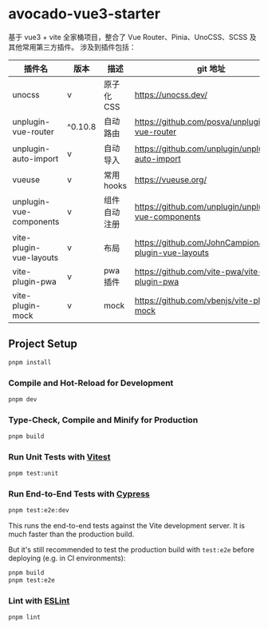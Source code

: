 # avocado-vue3-starter

基于 vue3 + vite 全家桶项目，整合了 Vue Router、Pinia、UnoCSS、SCSS 及其他常用第三方插件。 涉及到插件包括：

| 插件名                     | 版本      | 描述       | git 地址                                                   |
|-------------------------|---------|----------|----------------------------------------------------------|
| unocss                  | v       | 原子化 CSS  | https://unocss.dev/                                      |
| unplugin-vue-router     | ^0.10.8 | 自动路由     | https://github.com/posva/unplugin-vue-router             |
| unplugin-auto-import    | v       | 自动导入     | https://github.com/unplugin/unplugin-auto-import         |
| vueuse                  | v       | 常用 hooks | https://vueuse.org/                                      |
| unplugin-vue-components | v       | 组件自动注册   | https://github.com/unplugin/unplugin-vue-components      |
| vite-plugin-vue-layouts | v       | 布局       | https://github.com/JohnCampionJr/vite-plugin-vue-layouts |
| vite-plugin-pwa         | v       | pwa插件    | https://github.com/vite-pwa/vite-plugin-pwa              |
| vite-plugin-mock        | v       | mock     | https://github.com/vbenjs/vite-plugin-mock               |

## Project Setup

```sh
pnpm install
```

### Compile and Hot-Reload for Development

```sh
pnpm dev
```

### Type-Check, Compile and Minify for Production

```sh
pnpm build
```

### Run Unit Tests with [Vitest](https://vitest.dev/)

```sh
pnpm test:unit
```

### Run End-to-End Tests with [Cypress](https://www.cypress.io/)

```sh
pnpm test:e2e:dev
```

This runs the end-to-end tests against the Vite development server.
It is much faster than the production build.

But it's still recommended to test the production build with `test:e2e` before deploying (e.g. in CI environments):

```sh
pnpm build
pnpm test:e2e
```

### Lint with [ESLint](https://eslint.org/)

```sh
pnpm lint
```
